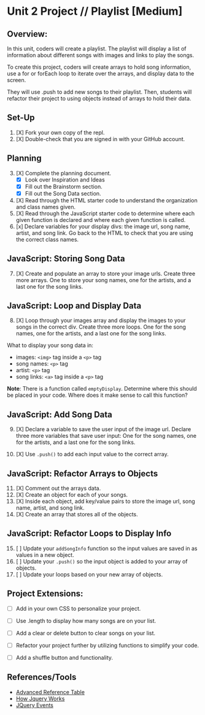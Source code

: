 # Unit 2 Project // Playlist [Medium]

## Overview:

In this unit, coders will create a playlist. The playlist will display a list of information about different songs with images and links to play the songs. 

To create this project, coders will create arrays to hold song information, use a for or forEach loop to iterate over the arrays, and display data to the screen. 

They will use .push to add new songs to their playlist. Then, students will refactor their project to using objects instead of arrays to hold their data.


## Set-Up
1. [X] Fork your own copy of the repl.
2. [X] Double-check that you are signed in with your GitHub account.


## Planning
3. [X] Complete the planning document.
   - [X] Look over Inspiration and Ideas
   - [X] Fill out the Brainstorm section.
   - [X] Fill out the Song Data section.
4. [X] Read through the HTML starter code to understand the organization and class names given.
5. [X] Read through the JavaScript starter code to determine where each given function is declared and where each given function is called.
6. [x] Declare variables for your display divs: the image url, song name, artist, and song link. Go back to the HTML to check that you are using the correct class names.


## JavaScript: Storing Song Data

7. [X] Create and populate an array to store your image urls. Create three more arrays. One to store your song names, one for the artists, and a last one for the song links.


## JavaScript: Loop and Display Data

8. [X] Loop through your images array and display the images to your songs in the correct div. Create three more loops. One for the song names, one for the artists, and a last one for the song links.

What to display your song data in:

   - images: `<img>` tag inside a `<p>` tag
   - song names: `<p>` tag
   - artist: `<p>` tag
   - song links: `<a>` tag inside a `<p>` tag

**Note**: There is a function called `emptyDisplay`. Determine where this should be placed in your code. Where does it make sense to call this function?


## JavaScript: Add Song Data

9. [X] Declare a variable to save the user input of the image url. Declare three more variables that save user input: One for the song names, one for the artists, and a last one for the song links.
   
10. [X] Use `.push()` to add each input value to the correct array.



## JavaScript: Refactor Arrays to Objects

11. [X] Comment out the arrays data.
12. [X] Create an object for each of your songs.
13. [X] Inside each object, add key/value pairs to store the image url, song name, artist, and song link.
14. [X] Create an array that stores all of the objects.

## JavaScript: Refactor Loops to Display Info

15. [ ] Update your `addSongInfo` function so the input values are saved in as values in a new object.
16. [ ] Update your `.push()` so the input object is added to your array of objects.
17. [ ] Update your loops based on your new array of objects.


## Project Extensions:

- [ ] Add in your own CSS to personalize your project.
- [ ] Use .length to display how many songs are on your list.
- [ ] Add a clear or delete button to clear songs on your list.
- [ ] Refactor your project further by utilizing functions to simplify your code.
- [ ] Add a shuffle button and functionality.


## References/Tools

- [Advanced Reference Table](https://docs.google.com/document/d/1SElvLDvtVOoYZJyR5XbCQJWbSTxyChDiQkz7n3c63Go/preview)
- [How Jquery Works](http://learn.jquery.com/about-jquery/how-jquery-works/)
- [JQuery Events](http://api.jquery.com/category/events/)
